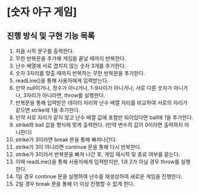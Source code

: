# [숫자 야구 게임]

## 진행 방식 및 구현 기능 목록

1. 처음 시작 문구를 출력한다.
2. 무한 반복문을 추가해 게임을 끝날 때까지 반복한다.
3. 난수 배열에 서로 겹치지 않는 숫자 3개를 추가한다.
4. 숫자 3자리를 맞출 때까지 반복하는 무한 반복문을 추가한다.
5. readLine()을 통해 사용자에게 입력받는다. 
6. 만약 null이거나, 정수가 아니거나, 1-9사이가 아니거나, 서로 다른 숫자가 아니거나, 3자리가 아니라면, throw를 실행한다.
7. 반복문을 통해 입력받은 데이터 자리와 난수 배열 자리를 비교하여 서로의 자리가 같으면 strike에 1을 추가한다.
8. 만약 서로 자리가 같지 않고 난수 배열 값에 포함만 되어있다면 ball에 1을 추가한다.
9. strike와 ball 값을 형식에 맞게 출력한다. (만약 변수의 값이 0이라면 출력하지 아니한다)
10. strike가 3이라면 break 문을 통해 빠져나간다.
11. strike가 3이 아니라면 continue 문을 통해 다시 반복한다.
12. strike가 3이라서 반복문을 빠져 나간 후, 게임 재시작 및 종료 여부를 묻는다.
13. 이때 readLine()을 통해 사용자에게 입력받지만, 1과 2가 아닐 경우 throw를 실행한다.
14. 1일 경우 continue 문을 실행하여 난수를 재생성하여 새로운 게임을 진행한다.
15. 2일 경우 break 문을 통해 더 이상 진행할 수 없게 한다.